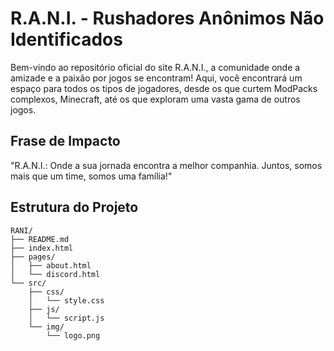 # R.A.N.I. - Rushadores Anônimos Não Identificados

Bem-vindo ao repositório oficial do site R.A.N.I., a comunidade onde a amizade e a paixão por jogos se encontram! Aqui, você encontrará um espaço para todos os tipos de jogadores, desde os que curtem ModPacks complexos, Minecraft, até os que exploram uma vasta gama de outros jogos.

## Frase de Impacto

"R.A.N.I.: Onde a sua jornada encontra a melhor companhia. Juntos, somos mais que um time, somos uma família!"

## Estrutura do Projeto

```
RANI/
├── README.md
├── index.html
├── pages/
│   ├── about.html
│   └── discord.html
└── src/
    ├── css/
    │   └── style.css
    ├── js/
    │   └── script.js
    └── img/
        └── logo.png
```